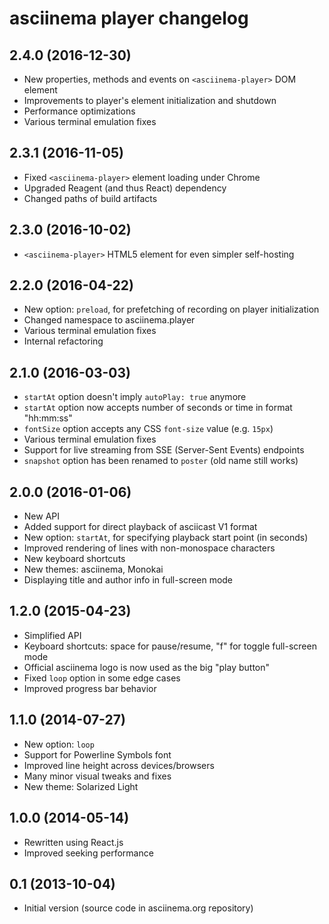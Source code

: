 # asciinema player changelog

## 2.4.0 (2016-12-30)

* New properties, methods and events on `<asciinema-player>` DOM element
* Improvements to player's element initialization and shutdown
* Performance optimizations
* Various terminal emulation fixes

## 2.3.1 (2016-11-05)

* Fixed `<asciinema-player>` element loading under Chrome
* Upgraded Reagent (and thus React) dependency
* Changed paths of build artifacts

## 2.3.0 (2016-10-02)

* `<asciinema-player>` HTML5 element for even simpler self-hosting

## 2.2.0 (2016-04-22)

* New option: `preload`, for prefetching of recording on player initialization
* Changed namespace to asciinema.player
* Various terminal emulation fixes
* Internal refactoring

## 2.1.0 (2016-03-03)

* `startAt` option doesn't imply `autoPlay: true` anymore
* `startAt` option now accepts number of seconds or time in format "hh:mm:ss"
* `fontSize` option accepts any CSS `font-size` value (e.g. `15px`)
* Various terminal emulation fixes
* Support for live streaming from SSE (Server-Sent Events) endpoints
* `snapshot` option has been renamed to `poster` (old name still works)

## 2.0.0 (2016-01-06)

* New API
* Added support for direct playback of asciicast V1 format
* New option: `startAt`, for specifying playback start point (in seconds)
* Improved rendering of lines with non-monospace characters
* New keyboard shortcuts
* New themes: asciinema, Monokai
* Displaying title and author info in full-screen mode

## 1.2.0 (2015-04-23)

* Simplified API
* Keyboard shortcuts: space for pause/resume, "f" for toggle full-screen mode
* Official asciinema logo is now used as the big "play button"
* Fixed `loop` option in some edge cases
* Improved progress bar behavior

## 1.1.0 (2014-07-27)

* New option: `loop`
* Support for Powerline Symbols font
* Improved line height across devices/browsers
* Many minor visual tweaks and fixes
* New theme: Solarized Light

## 1.0.0 (2014-05-14)

* Rewritten using React.js
* Improved seeking performance

## 0.1 (2013-10-04)

* Initial version (source code in asciinema.org repository)
